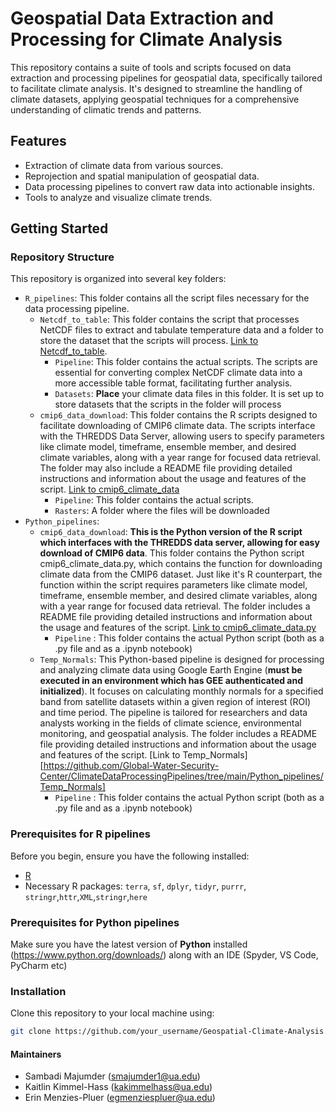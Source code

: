# Geospatial Data Extraction and Processing for Climate Analysis

This repository contains a suite of tools and scripts focused on data extraction and processing pipelines for geospatial data, specifically tailored to facilitate climate analysis. It's designed to streamline the handling of climate datasets, applying geospatial techniques for a comprehensive understanding of climatic trends and patterns.

## Features

- Extraction of climate data from various sources.
- Reprojection and spatial manipulation of geospatial data.
- Data processing pipelines to convert raw data into actionable insights.
- Tools to analyze and visualize climate trends.

## Getting Started

### Repository Structure

This repository is organized into several key folders:

- `R_pipelines`: This folder contains all the script files necessary for the data processing pipeline.
  - `Netcdf_to_table`: This folder contains the script that processes NetCDF files to extract and tabulate temperature data and a folder to store the dataset that the scripts will process. [Link to Netcdf_to_table](https://github.com/Global-Water-Security-Center/ClimateDataProcessingPipelines/tree/main/R_pipelines/Netcdf_to_table).
     - `Pipeline`: This folder contains the actual scripts. The scripts are essential for converting complex NetCDF climate data into a more accessible table format, facilitating further analysis.
     - `Datasets`: **Place** your climate data files in this folder. It is set up to store datasets that the scripts in the folder will process
  - `cmip6_data_download`: This folder contains the R scripts designed to facilitate downloading of CMIP6 climate data. The scripts interface with the THREDDS Data Server, allowing users to specify parameters like climate model, timeframe, ensemble member, and desired climate variables, along with a year range for focused data retrieval. The folder may also include a README file providing detailed instructions and information about the usage and features of the script. [Link to cmip6_climate_data](https://github.com/Global-Water-Security-Center/ClimateDataProcessingPipelines/tree/main/R_pipelines/cmip6_data_download)
    - `Pipeline`: This folder contains the actual scripts.
    - `Rasters`: A folder where the files will be downloaded
- `Python_pipelines`:
  - `cmip6_data_download`: **This is the Python version of the R script which interfaces with the THREDDS data server, allowing for easy download of CMIP6 data**. This folder contains the Python script cmip6_climate_data.py, which contains the function for downloading climate data from the CMIP6 dataset. Just like it's R counterpart, the function within the script requires parameters like climate model, timeframe, ensemble member, and desired climate variables, along with a year range for focused data retrieval. The folder includes a README file providing detailed instructions and information about the usage and features of the script. [Link to cmip6_climate_data.py](https://github.com/Global-Water-Security-Center/ClimateDataProcessingPipelines/tree/main/Python_pipelines/cmip6_data_download/Pipeline)
    - `Pipeline` : This folder contains the actual Python script (both as a .py file and as a .ipynb notebook)
  - `Temp_Normals`: This Python-based pipeline is designed for processing and analyzing climate data using Google Earth Engine (**must be executed in an environment which has GEE authenticated and initialized**). It focuses on calculating monthly normals for a specified band from satellite datasets within a given region of interest (ROI) and time period. The pipeline is tailored for researchers and data analysts working in the fields of climate science, environmental monitoring, and geospatial analysis. The folder includes a README file providing detailed instructions and information about the usage and features of the script. [Link to Temp_Normals][https://github.com/Global-Water-Security-Center/ClimateDataProcessingPipelines/tree/main/Python_pipelines/Temp_Normals]
    - `Pipeline` : This folder contains the actual Python script (both as a .py file and as a .ipynb notebook)


### Prerequisites for R pipelines

Before you begin, ensure you have the following installed:
- [R](https://www.r-project.org/)
- Necessary R packages: `terra`, `sf`, `dplyr`, `tidyr`, `purrr`, `stringr`,`httr`,`XML`,`stringr`,`here`


### Prerequisites for Python pipelines

Make sure you have the latest version of **Python** installed (https://www.python.org/downloads/) along with an IDE (Spyder, VS Code, PyCharm etc)

### Installation

Clone this repository to your local machine using:

```bash
git clone https://github.com/your_username/Geospatial-Climate-Analysis.git
```

#### Maintainers

- Sambadi Majumder (smajumder1@ua.edu)
- Kaitlin Kimmel-Hass (kakimmelhass@ua.edu)
- Erin Menzies-Pluer (egmenziespluer@ua.edu)
